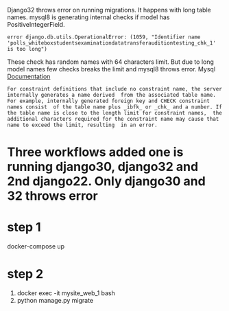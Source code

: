 Django32 throws error on running migrations. It happens with long table names. mysql8 is generating internal checks if model has PositiveIntegerField.

`error django.db.utils.OperationalError: (1059, "Identifier name 'polls_whiteboxstudentsexaminationdatatransferauditiontesting_chk_1' is too long")`

These check has random names with 64 characters limit. 
But due to long model names few checks breaks the limit and mysql8 throws error. Mysql [Documentation](https://dev.mysql.com/doc/refman/8.0/en/identifier-length.html)

`For constraint definitions that include no constraint name, the server internally generates a name derived 
from the associated table name. For example, internally generated foreign key and CHECK constraint names consist 
of the table name plus _ibfk_ or _chk_ and a number. If the table name is close to the length limit for constraint names, 
the additional characters required for the constraint name may cause that name to exceed the limit, resulting 
in an error.`


# Three workflows added one is running django30, django32 and 2nd django22. Only django30 and 32 throws error

# step 1
docker-compose up

# step 2
1. docker exec -it mysite_web_1  bash
2. python manage.py migrate



